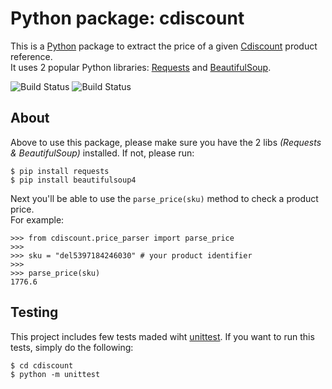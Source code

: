 # Python package: cdiscount

This is a [Python](https://www.python.org/) package to extract the price of a given [Cdiscount](https://www.cdiscount.com/) product reference.<br />
It uses 2 popular Python libraries: [Requests](https://requests.readthedocs.io/en/master/) and [BeautifulSoup](https://www.crummy.com/software/BeautifulSoup/bs4/doc/#installing-beautiful-soup).

![Build Status](https://img.shields.io/pypi/l/requests.svg)
![Build Status](https://img.shields.io/pypi/wheel/requests.svg)


## About

Above to use this package, please make sure you have the 2 libs *(Requests & BeautifulSoup)* installed. If not, please run:

```
$ pip install requests
$ pip install beautifulsoup4
```

Next you'll be able to use the `parse_price(sku)` method to check a product price.<br />
For example:

```
>>> from cdiscount.price_parser import parse_price
>>> 
>>> sku = "del5397184246030" # your product identifier
>>> 
>>> parse_price(sku)
1776.6
```

## Testing

This project includes few tests maded wiht [unittest](https://docs.python.org/fr/3/library/unittest.html). If you want to run this tests, simply do the following:

```
$ cd cdiscount
$ python -m unittest
```
